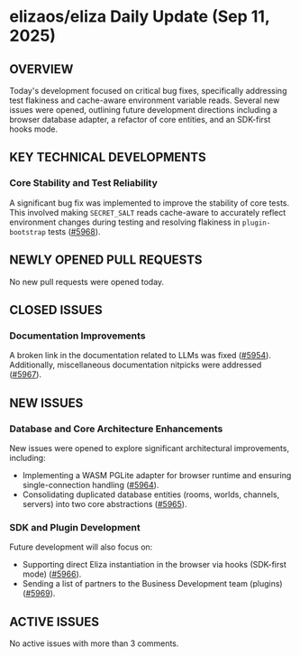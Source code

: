 # elizaos/eliza Daily Update (Sep 11, 2025)

## OVERVIEW
Today's development focused on critical bug fixes, specifically addressing test flakiness and cache-aware environment variable reads. Several new issues were opened, outlining future development directions including a browser database adapter, a refactor of core entities, and an SDK-first hooks mode.

## KEY TECHNICAL DEVELOPMENTS

### Core Stability and Test Reliability
A significant bug fix was implemented to improve the stability of core tests. This involved making `SECRET_SALT` reads cache-aware to accurately reflect environment changes during testing and resolving flakiness in `plugin-bootstrap` tests ([#5968](https://github.com/elizaos/eliza/pull/5968)).

## NEWLY OPENED PULL REQUESTS
No new pull requests were opened today.

## CLOSED ISSUES

### Documentation Improvements
A broken link in the documentation related to LLMs was fixed ([#5954](https://github.com/elizaos/eliza/issues/5954)). Additionally, miscellaneous documentation nitpicks were addressed ([#5967](https://github.com/elizaos/eliza/issues/5967)).

## NEW ISSUES

### Database and Core Architecture Enhancements
New issues were opened to explore significant architectural improvements, including:
*   Implementing a WASM PGLite adapter for browser runtime and ensuring single-connection handling ([#5964](https://github.com/elizaos/eliza/issues/5964)).
*   Consolidating duplicated database entities (rooms, worlds, channels, servers) into two core abstractions ([#5965](https://github.com/elizaos/eliza/issues/5965)).

### SDK and Plugin Development
Future development will also focus on:
*   Supporting direct Eliza instantiation in the browser via hooks (SDK-first mode) ([#5966](https://github.com/elizaos/eliza/issues/5966)).
*   Sending a list of partners to the Business Development team (plugins) ([#5969](https://github.com/elizaos/eliza/issues/5969)).

## ACTIVE ISSUES
No active issues with more than 3 comments.